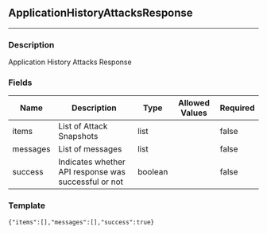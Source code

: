 ## ApplicationHistoryAttacksResponse
---
### Description
Application History Attacks Response
### Fields
| Name | Description | Type | Allowed Values | Required |
| ---- | ----------- | ---- | -------------- | -------- |
| items | List of Attack Snapshots | list |  | false |
| messages | List of messages | list |  | false |
| success | Indicates whether API response was successful or not | boolean |  | false |
### Template
```
{"items":[],"messages":[],"success":true}
```
